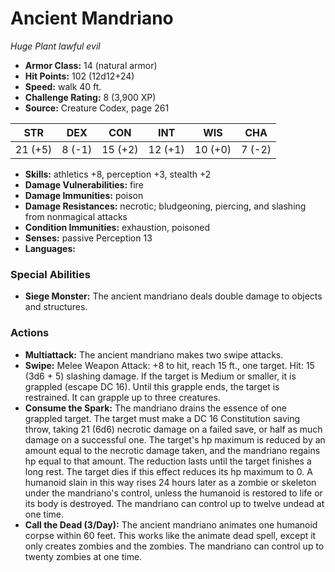 # Ancient Mandriano

*Huge* *Plant* *lawful evil*

- **Armor Class:** 14 (natural armor)
- **Hit Points:** 102 (12d12+24)
- **Speed:** walk 40 ft.
- **Challenge Rating:** 8 (3,900 XP)
- **Source:** Creature Codex, page 261

| STR | DEX | CON | INT | WIS | CHA |
| --- | --- | --- | --- | --- | --- |
| 21 (+5) | 8 (-1) | 15 (+2) | 12 (+1) | 10 (+0) | 7 (-2) |

- **Skills:** athletics +8, perception +3, stealth +2
- **Damage Vulnerabilities:** fire
- **Damage Immunities:** poison
- **Damage Resistances:** necrotic; bludgeoning, piercing, and slashing from nonmagical attacks
- **Condition Immunities:** exhaustion, poisoned
- **Senses:** passive Perception 13
- **Languages:** 

### Special Abilities

- **Siege Monster:** The ancient mandriano deals double damage to objects and structures.

### Actions

- **Multiattack:** The ancient mandriano makes two swipe attacks.
- **Swipe:** Melee Weapon Attack: +8 to hit, reach 15 ft., one target. Hit: 15 (3d6 + 5) slashing damage. If the target is Medium or smaller, it is grappled (escape DC 16). Until this grapple ends, the target is restrained. It can grapple up to three creatures.
- **Consume the Spark:** The mandriano drains the essence of one grappled target. The target must make a DC 16 Constitution saving throw, taking 21 (6d6) necrotic damage on a failed save, or half as much damage on a successful one. The target's hp maximum is reduced by an amount equal to the necrotic damage taken, and the mandriano regains hp equal to that amount. The reduction lasts until the target finishes a long rest. The target dies if this effect reduces its hp maximum to 0. A humanoid slain in this way rises 24 hours later as a zombie or skeleton under the mandriano's control, unless the humanoid is restored to life or its body is destroyed. The mandriano can control up to twelve undead at one time.
- **Call the Dead (3/Day):** The ancient mandriano animates one humanoid corpse within 60 feet. This works like the animate dead spell, except it only creates zombies and the zombies. The mandriano can control up to twenty zombies at one time.


